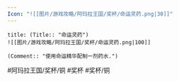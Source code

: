 ```yaml
---
Icon: "![[图片/游戏攻略/阿玛拉王国/奖杯/命运灵药.png|30]]"
---
```

```ad-common-bronze-trophy
title: (Title:: "命运灵药")
![[图片/游戏攻略/阿玛拉王国/奖杯/命运灵药.png|100]]

(Comment:: "使用命运精华配制一剂药水.")
```

#阿玛拉王国/奖杯/铜 #奖杯 #奖杯/铜

